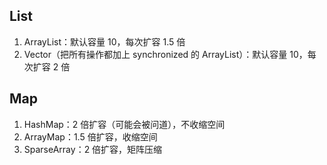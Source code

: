 ## List
1. ArrayList：默认容量 10，每次扩容 1.5 倍
2. Vector（把所有操作都加上 synchronized 的 ArrayList）：默认容量 10，每次扩容 2 倍

## Map
1. HashMap：2 倍扩容（可能会被问道），不收缩空间
2. ArrayMap：1.5 倍扩容，收缩空间
3. SparseArray：2 倍扩容，矩阵压缩
